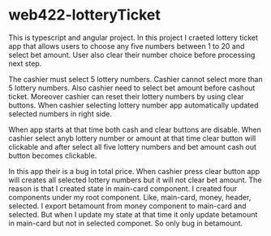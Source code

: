 # web422-lotteryTicket

This is typescript and angular project. In this project I craeted lottery ticket app that allows users to choose any five numbers between 1 to 20 and select bet amount. User also clear their number choice before processing next step. 

The cashier must select 5 lottery numbers. Cashier cannot select more than 5 lottery numbers. Also cashier need to select bet amount before cashout ticket. Moreover cashier can reset their lottery numbers by using clear buttons. When cashier selecting lottery number app automatically updated selected numbers in right side. 

When app starts at that time both cash and clear buttons are disable. When cashier select anyb lottery number or amount at that time clear button will clickable and after select all five lottery numbers and bet amount cash out button becomes clickable. 

In this app their is a bug in total price. When cashier press clear button app will creates all selected lottery numbers but it will not clear bet amount. The reason is that I created state in main-card component. I created four components under my root component. Like, main-card, money, header, selected. I export betamount from money component to main-card and selected. But when I update my state at that time it only update betamount in main-card but not in selected componet. So only bug in betamount.